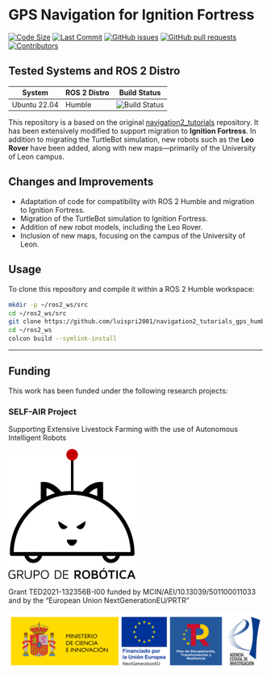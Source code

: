 # GPS Navigation for Ignition Fortress

[![Code Size](https://img.shields.io/github/languages/code-size/luispri2001/navigation2_tutorials_gps_humble.svg)](https://github.com/luispri2001/navigation2_tutorials_gps_humble) [![Last Commit](https://img.shields.io/github/last-commit/luispri2001/navigation2_tutorials_gps_humble.svg)](https://github.com/luispri2001/navigation2_tutorials_gps_humble/commits/main) [![GitHub issues](https://img.shields.io/github/issues/luispri2001/navigation2_tutorials_gps_humble)](https://github.com/luispri2001/navigation2_tutorials_gps_humble/issues) [![GitHub pull requests](https://img.shields.io/github/issues-pr/luispri2001/navigation2_tutorials_gps_humble)](https://github.com/luispri2001/navigation2_tutorials_gps_humble/pulls) [![Contributors](https://img.shields.io/github/contributors/luispri2001/navigation2_tutorials_gps_humble.svg)](https://github.com/luispri2001/navigation2_tutorials_gps_humble/graphs/contributors)

## Tested Systems and ROS 2 Distro
| System        | ROS 2 Distro | Build Status |
|---------------|--------------|--------------|
| Ubuntu 22.04  | Humble       | ![Build Status](https://github.com/luispri2001/navigation2_tutorials_gps_humble/actions/workflows/main.yml/badge.svg?branch=simulation) |

This repository is a based on the original [navigation2_tutorials](https://github.com/ros-planning/navigation2_tutorials) repository. It has been extensively modified to support migration to **Ignition Fortress**. In addition to migrating the TurtleBot simulation, new robots such as the **Leo Rover** have been added, along with new maps—primarily of the University of Leon campus.

## Changes and Improvements
- Adaptation of code for compatibility with ROS 2 Humble and migration to Ignition Fortress.
- Migration of the TurtleBot simulation to Ignition Fortress.
- Addition of new robot models, including the Leo Rover.
- Inclusion of new maps, focusing on the campus of the University of Leon.

## Usage
To clone this repository and compile it within a ROS 2 Humble workspace:

```sh
mkdir -p ~/ros2_ws/src
cd ~/ros2_ws/src
git clone https://github.com/luispri2001/navigation2_tutorials_gps_humble.git
cd ~/ros2_ws
colcon build --symlink-install
```

---

## Funding

This work has been funded under the following research projects:

### SELF-AIR Project

Supporting Extensive Livestock Farming with the use of Autonomous Intelligent Robots

<img src="https://raw.githubusercontent.com/shepherd-robot/.github/main/profile/robotics_wolf_minimal.png" alt="SELF_AIR_logo" width="50%" height="50%">

Grant TED2021-132356B-I00 funded by MCIN/AEI/10.13039/501100011033 and by the “European Union NextGenerationEU/PRTR”

![SELF_AIR_EU eu_logo](https://raw.githubusercontent.com/shepherd-robot/.github/main/profile/micin-financiadoUEnextgeneration-prtr-aei.png)
